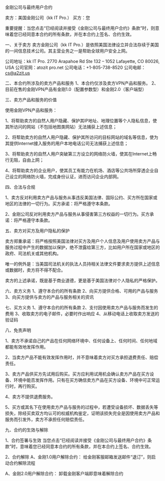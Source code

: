 金刚公司与最终用户合约

卖方：美国金刚公司（kk IT Pro.）
买方：您

重要提醒：当您点击“巳经阅读并接受《金刚公司与最终用户合约》条款”时，则意味着您已经同意本合约的所有条款，并在本合约上签名、合约生效。

一、关于卖方
卖方金刚公司（kk IT Pro.）是依照美国法律设立并合法存续于美国的一间信息技术公司。其主营业务之一是帮助全球用户安全上网。

公司地址：kk IT Pro.
2770 Arapahoe Rd Ste 132 – 1052
Lafayette, CO 80026, USA
公司官网：atozit pro.net
公司电话：+1-805-738-8520
公司电邮：cs@a2zit.us


二、本合约所涉及的卖方产品和服务
1、本合约仅涉及卖方VPN产品和服务。
2、目前在售的金刚VPN产品有金刚1.0（配置参数型）和金刚2.0（客户端型）

三、卖方产品和服务的价值

使用金刚VPN产品和服务：

1、将帮助卖方的自然人用户隐藏、保护其IP地址、地理位置等个人隐私信息，使其所访问的网站（不包括地图类网站）无法捕获上述信息；

2、将帮助卖方的自然人用户隐藏、保护其所访问的目标网站的域名等信息，使为其提供Internet接入服务的用户本地电话公司无法捕获上述信息；

3、将帮助卖方的自然人用户突破第三方设立的网络防火墙，使其在Internet上畅行无阻，自由上网；

4、将帮助卖方的企业用户，使其员工有能力在机场、酒店等公共场所穿透企业自己设立的网络防火墙，完成身份认证，进而访问企业内部网。

四、合法与合规

1、卖方反对利用卖方产品与服务从事违反美国法律、国际公约、买方所在国家或地区的法律的一切行为。买方承诺：将严格遵守本条款。

2、金刚公司反对利用卖方产品与服务从事侵害第三方权益的一切行为。买方承诺：将严格遵守本条款。

五、卖方对买方及用户隐私的保护

卖方郑重承诺：将严格按照美国法律对买方及用户个人信息及用户使用卖方产品与服务过程中产生的数据加以保护，绝不泄露给第三方，比如用户所在国家或地区的政府、司法机关或其他机构。

唯一的例外是：当美国司法机关的执法人员持相关法律文件要求卖方提供上述信息或数据时，卖方将不得不配合。

卖方的上述承诺，既是基于商业道德，更是基于美国法律对个人隐私的严格保护。

六、卖方义务
1、遵守本合约的所有条款
2、向买方提供合格、可用的产品与服务
3、向买方提供与卖方的产品与服务相关的资讯


七、买方义务
1、遵守本合约的所有条款
2、支付因使用卖方产品与服务而发生的费用
3、收取卖方的电子邮件，必要时作出响应
4、从移动电话上收取卖方发送的验证码


八、免责声明

1、卖方不承诺自己的产品在任何网络环境中、任何设备上、任何时间、任何地域都能有效地发挥作用。

2、当卖方产品不能有效发挥作用时，并不意味着卖方对买方承担退费责任、赔偿责任。

3、卖方产品供买方先试用后购买。买方应利用试用机会确认卖方产品在买方设备、环境中能否发挥作用。只有在买方确信卖方产品在买方设备、环境中可正常运行时，再行购买。

4、卖方不提供退费服务。

5、买方或其名下在使用卖方产品与服务的过程中，若遭受设备损坏、数据丢失等损失，除经买卖双方均认可的权威机构鉴定，证明该损失完全是因使用卖方产品和服务而引发外，卖方不承担任何赔偿责任。

九、合约的生效与解除

1、合约签署与生效
当您点击“巳经阅读并接受《金刚公司与最终用户合约》条款”时，意味着您已经同意本合约的所有条款，并在本合约上签名、合约生效。

2、合约解除
A、金刚1.0用户解除合约：
给金刚客服邮箱发送邮件“退订”，则启动合约解除流程

A、金刚2.0用户解除合约：
卸载金刚客户端即意味着解除合约

